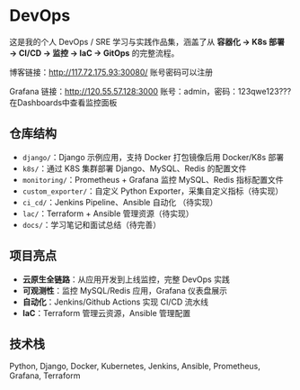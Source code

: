 # DevOps

这是我的个人 DevOps / SRE 学习与实践作品集，涵盖了从 **容器化 → K8s 部署 → CI/CD → 监控 → IaC → GitOps** 的完整流程。

博客链接：http://117.72.175.93:30080/
账号密码可以注册

Grafana 链接：http://120.55.57.128:3000
账号：admin，密码：123qwe123???
在Dashboards中查看监控面板

## 仓库结构
- `django/`：Django 示例应用，支持 Docker 打包镜像后用 Docker/K8s 部署
- `k8s/`：通过 K8S 集群部署 Django、MySQL、Redis 的配置文件
- `monitoring/`：Prometheus + Grafana 监控 MySQL、Redis 指标配置文件
- `custom_exporter/`：自定义 Python Exporter，采集自定义指标（待实现）
- `ci_cd/`：Jenkins Pipeline、Ansible 自动化 （待实现）
- `lac/`：Terraform + Ansible 管理资源（待实现）
- `docs/`：学习笔记和面试总结（待完善）

## 项目亮点
- **云原生全链路**：从应用开发到上线监控，完整 DevOps 实践
- **可观测性**：监控 MySQL/Redis 应用，Grafana 仪表盘展示
- **自动化**：Jenkins/Github Actions 实现 CI/CD 流水线
- **IaC**：Terraform 管理云资源，Ansible 管理配置

## 技术栈
Python, Django, Docker, Kubernetes, Jenkins, Ansible, Prometheus, Grafana, Terraform
